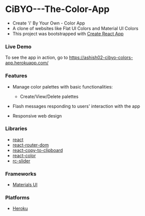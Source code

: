 # CiBYO---The-Color-App
* Create 'i' By Your Own - Color App
* A clone of websites like Flat UI Colors and Material UI Colors
* This project was bootstrapped with [Create React App](https://github.com/facebook/create-react-app)

### Live Demo
To see the app in action, go to https://ashish02-cibyo-colors-app.herokuapp.com/

### Features
* Manage color palettes with basic functionalities:

  * Create/View/Delete palettes

* Flash messages responding to users' interaction with the app

* Responsive web design

### Libraries
* [react](https://reactjs.org/docs/getting-started.html)
* [react-router-dom](https://reactrouter.com/web/guides/quick-start)
* [react-copy-to-clipboard](https://www.npmjs.com/package/react-copy-to-clipboard)
* [react-color](https://www.npmjs.com/package/react-color)
* [rc-slider](https://www.npmjs.com/package/rc-slider)

### Frameworks
* [Materials UI](https://material-ui.com/getting-started/installation/)

### Platforms
* [Heroku](https://www.heroku.com/)
